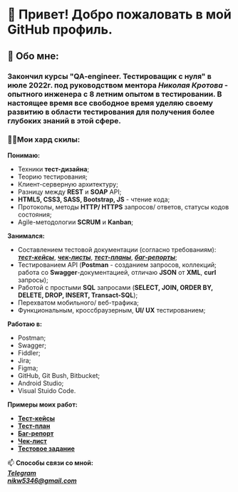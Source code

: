 # 👋 Привет! Добро пожаловать в мой GitHub профиль.
## 💬 Обо мне:
### Закончил курсы **"QA-engineer. Тестироващик с нуля"** в июле 2022г. под руководством ментора ***Николая Кротова*** - опытного инженера с 8 летним опытом в тестировании. В настоящее время все свободное время уделяю своему развитию в области тестирования для получения более глубоких знаний в этой сфере.   
### 👨‍💻**Мои хард скилы**:    

**Понимаю:**
- Техники **тест-дизайна**;
- Теорию тестирования;
- Клиент-серверную архитектуру;
- Разницу между **REST** и **SOAP** API;
- **HTML5, CSS3, SASS, Bootstrap, JS** - чтение кода;
- Протоколы, методы **HTTP/ HTTPS** запросов/ ответов, статусы кодов состояния;
- Agile-методологии **SCRUM** и **Kanban**;

**Занимался:**
- Составлением тестовой документации (согласно требованиям): ***[тест-кейсы](https://clck.ru/sMn6v "Примеры тест-кейсов")***, ***[чек-листы](https://clck.ru/sMnBh "Пример чек-листа")***, ***[тест-планы](https://clck.ru/sMnEL "Пример тест-плана")***, ***[баг-репорты](https://clck.ru/sMnCf "Пример баг-репорта")***;
- Тестированием API (**Postman** - созданием запросов, коллекций; работа со **Swagger**-документацией, отличаю **JSON** от **XML**, **curl** запросы);
- Работой с простыми **SQL** запросами (**SELECT, JOIN, ORDER BY, DELETE, DROP, INSERT, Transact-SQL**);
- Перехватом мобильного/ веб-трафика;
- Функциональным, кроссбраузерным, **UI/ UX** тестированием;

**Работаю в:**
- Postman;
- Swagger;
- Fiddler;
- Jira;
- Figma;
- GitHub, Git Bush, Bitbucket;
- Android Studio;
- Visual Stuido Code.

**Примеры моих работ:** 
- **[Тест-кейсы](https://clck.ru/sMn6v)**
- **[Тест-план](https://clck.ru/sMnEL)**  
- **[Баг-репорт](https://clck.ru/sMnCf)**  
- **[Чек-лист](https://clck.ru/sMnb9)**  
- **[Тестовое задание](https://clck.ru/sMt3U)** 
 
  
📫 **Способы связи со мной:**  
***[Telegram](https://t.me/korovnikovn "@korovnikovn")  
nikw5346@gmail.com***


